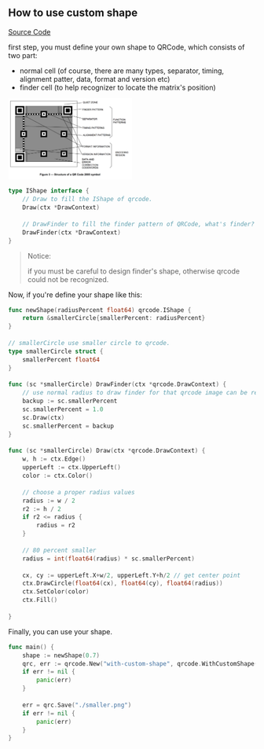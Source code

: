 ## How to use custom shape

[Source Code](../example/with-custom-shape/main.go)

first step, you must define your own shape to QRCode, which consists of two part:
* normal cell (of course, there are many types, separator, timing, alignment patter, data, format and version etc)
* finder cell (to help recognizer to locate the matrix's position)

<img src="./qrcode_structure.png" align="center" width="50%" />

```go
type IShape interface {
	// Draw to fill the IShape of qrcode.
	Draw(ctx *DrawContext)

	// DrawFinder to fill the finder pattern of QRCode, what's finder? google it for more information.
	DrawFinder(ctx *DrawContext)
}
```

> Notice:
> 
> if you must be careful to design finder's shape, otherwise qrcode could not be recognized.
> 


Now, if you're define your shape like this:

```go
func newShape(radiusPercent float64) qrcode.IShape {
	return &smallerCircle{smallerPercent: radiusPercent}
}

// smallerCircle use smaller circle to qrcode.  
type smallerCircle struct {
	smallerPercent float64
}

func (sc *smallerCircle) DrawFinder(ctx *qrcode.DrawContext) {
	// use normal radius to draw finder for that qrcode image can be recognized. 
	backup := sc.smallerPercent
	sc.smallerPercent = 1.0
	sc.Draw(ctx)
	sc.smallerPercent = backup
}

func (sc *smallerCircle) Draw(ctx *qrcode.DrawContext) {
	w, h := ctx.Edge()
	upperLeft := ctx.UpperLeft()
	color := ctx.Color()

	// choose a proper radius values
	radius := w / 2
	r2 := h / 2
	if r2 <= radius {
		radius = r2
	}

	// 80 percent smaller
	radius = int(float64(radius) * sc.smallerPercent)

	cx, cy := upperLeft.X+w/2, upperLeft.Y+h/2 // get center point
	ctx.DrawCircle(float64(cx), float64(cy), float64(radius))
	ctx.SetColor(color)
	ctx.Fill()

}
```

Finally, you can use your shape.

```go
func main() {
	shape := newShape(0.7)
	qrc, err := qrcode.New("with-custom-shape", qrcode.WithCustomShape(shape))
	if err != nil {
		panic(err)
	}

	err = qrc.Save("./smaller.png")
	if err != nil {
		panic(err)
	}
}
```
